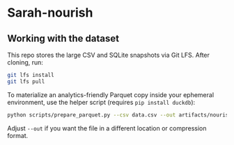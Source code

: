 # Sarah-nourish

## Working with the dataset

This repo stores the large CSV and SQLite snapshots via Git LFS. After cloning, run:

```bash
git lfs install
git lfs pull
```

To materialize an analytics-friendly Parquet copy inside your ephemeral environment, use the helper script (requires `pip install duckdb`):

```bash
python scripts/prepare_parquet.py --csv data.csv --out artifacts/nourish_members.parquet
```

Adjust `--out` if you want the file in a different location or compression format.
